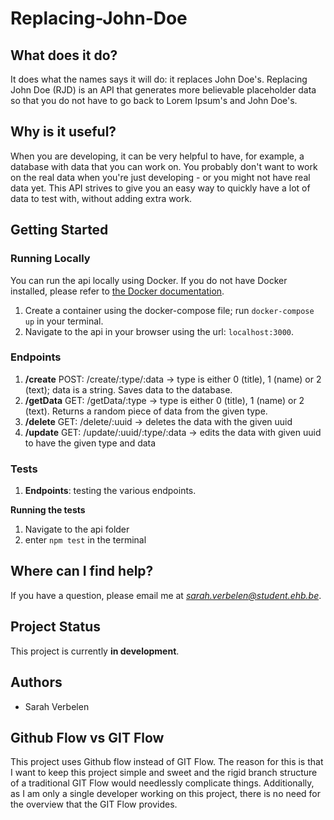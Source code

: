 # Replacing-John-Doe
## What does it do?
It does what the names says it will do: it replaces John Doe's. Replacing John Doe (RJD) is an API that generates more believable placeholder data so that you do not have to go back to Lorem Ipsum's and John Doe's.  
## Why is it useful?
When you are developing, it can be very helpful to have, for example, a database with data that you can work on. You probably don't want to work on the real data when you're just developing - or you might not have real data yet. This API strives to give you an easy way to quickly have a lot of data to test with, without adding extra work. 
## Getting Started
### Running Locally
You can run the api locally using Docker. If you do not have Docker installed, please refer to [the Docker documentation](https://docs.docker.com/). 
1. Create a container using the docker-compose file; run `docker-compose up` in your terminal.
2. Navigate to the api in your browser using the url: `localhost:3000`. 

### Endpoints
1. **/create** POST: /create/:type/:data -> type is either 0 (title), 1 (name) or 2 (text); data is a string. Saves data to the database. 
2. **/getData** GET: /getData/:type -> type is either 0 (title), 1 (name) or 2 (text). Returns a random piece of data from the given type.
3. **/delete** GET: /delete/:uuid -> deletes the data with the given uuid
4. **/update** GET: /update/:uuid/:type/:data -> edits the data with given uuid to have the given type and data
### Tests
1. **Endpoints**: testing the various endpoints.

**Running the tests**
1. Navigate to the api folder
2. enter `npm test` in the terminal
## Where can I find help?
If you have a question, please email me at *sarah.verbelen@student.ehb.be*.
## Project Status
This project is currently **in development**.
## Authors
* Sarah Verbelen

## Github Flow vs GIT Flow
This project uses Github flow instead of GIT Flow. The reason for this is that I want to keep this project simple and sweet and the rigid branch structure of a traditional GIT Flow would needlessly complicate things. Additionally, as I am only a single developer working on this project, there is no need for the overview that the GIT Flow provides.